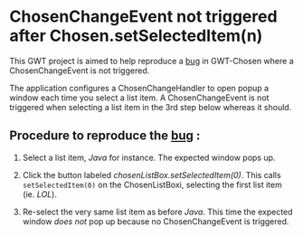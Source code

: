 ChosenChangeEvent not triggered after Chosen.setSelectedItem(n)
======
This GWT project is aimed to help reproduce a [bug][] in GWT-Chosen where a ChosenChangeEvent is not triggered.

The application configures a ChosenChangeHandler to open popup a window each time you select a list item.
A ChosenChangeEvent is not triggered when selecting a list item in the 3rd step below whereas it should.

Procedure to reproduce the [bug][] :
---
1. Select a list item, _Java_ for instance. 
The expected window pops up.

2. Click the button labeled _chosenListBox.setSelectedItem(0)_. 
This calls `setSelectedItem(0)` on the ChosenListBoxi, selecting the first list item (ie. _LOL_).

3. Re-select the very same list item as before _Java_. 
This time the expected window *does not* pop up because no ChosenChangeEvent is triggered.

[bug]: jDramaix/gwtchosen#29 "bug"

